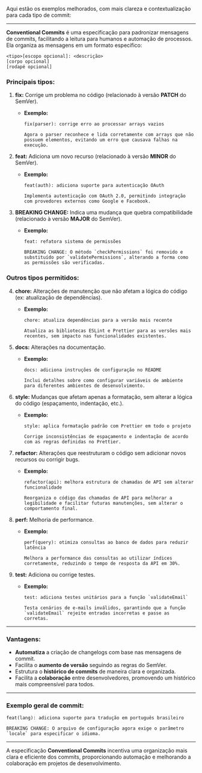 Aqui estão os exemplos melhorados, com mais clareza e contextualização para cada tipo de commit:

---

**Conventional Commits** é uma especificação para padronizar mensagens de commits, facilitando a leitura para humanos e automação de processos. Ela organiza as mensagens em um formato específico:

```
<tipo>[escopo opcional]: <descrição>
[corpo opcional]
[rodapé opcional]
```

### **Principais tipos:**

1. **fix:** Corrige um problema no código (relacionado à versão **PATCH** do SemVer).
   - **Exemplo:**

     ```
     fix(parser): corrige erro ao processar arrays vazios
     
     Agora o parser reconhece e lida corretamente com arrays que não possuem elementos, evitando um erro que causava falhas na execução.
     ```

2. **feat:** Adiciona um novo recurso (relacionado à versão **MINOR** do SemVer).
   - **Exemplo:**

     ```
     feat(auth): adiciona suporte para autenticação OAuth
     
     Implementa autenticação com OAuth 2.0, permitindo integração com provedores externos como Google e Facebook.
     ```

3. **BREAKING CHANGE:** Indica uma mudança que quebra compatibilidade (relacionado à versão **MAJOR** do SemVer).
   - **Exemplo:**

     ```
     feat: refatora sistema de permissões

     BREAKING CHANGE: O método `checkPermissions` foi removido e substituído por `validatePermissions`, alterando a forma como as permissões são verificadas.
     ```

### **Outros tipos permitidos:**

4. **chore:** Alterações de manutenção que não afetam a lógica do código (ex: atualização de dependências).
   - **Exemplo:**

     ```
     chore: atualiza dependências para a versão mais recente

     Atualiza as bibliotecas ESLint e Prettier para as versões mais recentes, sem impacto nas funcionalidades existentes.
     ```

5. **docs:** Alterações na documentação.
   - **Exemplo:**

     ```
     docs: adiciona instruções de configuração no README

     Inclui detalhes sobre como configurar variáveis de ambiente para diferentes ambientes de desenvolvimento.
     ```

6. **style:** Mudanças que afetam apenas a formatação, sem alterar a lógica do código (espaçamento, indentação, etc.).
   - **Exemplo:**

     ```
     style: aplica formatação padrão com Prettier em todo o projeto

     Corrige inconsistências de espaçamento e indentação de acordo com as regras definidas no Prettier.
     ```

7. **refactor:** Alterações que reestruturam o código sem adicionar novos recursos ou corrigir bugs.
   - **Exemplo:**

     ```
     refactor(api): melhora estrutura de chamadas de API sem alterar funcionalidade

     Reorganiza o código das chamadas de API para melhorar a legibilidade e facilitar futuras manutenções, sem alterar o comportamento final.
     ```

8. **perf:** Melhoria de performance.
   - **Exemplo:**

     ```
     perf(query): otimiza consultas ao banco de dados para reduzir latência

     Melhora a performance das consultas ao utilizar índices corretamente, reduzindo o tempo de resposta da API em 30%.
     ```

9. **test:** Adiciona ou corrige testes.
   - **Exemplo:**

     ```
     test: adiciona testes unitários para a função `validateEmail`

     Testa cenários de e-mails inválidos, garantindo que a função `validateEmail` rejeite entradas incorretas e passe as corretas.
     ```

---

### **Vantagens:**

- **Automatiza** a criação de changelogs com base nas mensagens de commit.
- Facilita o **aumento de versão** seguindo as regras do SemVer.
- Estrutura o **histórico de commits** de maneira clara e organizada.
- Facilita a **colaboração** entre desenvolvedores, promovendo um histórico mais compreensível para todos.

---

### **Exemplo geral de commit:**

```
feat(lang): adiciona suporte para tradução em português brasileiro

BREAKING CHANGE: O arquivo de configuração agora exige o parâmetro `locale` para especificar o idioma.
```

---

A especificação **Conventional Commits** incentiva uma organização mais clara e eficiente dos commits, proporcionando automação e melhorando a colaboração em projetos de desenvolvimento.
